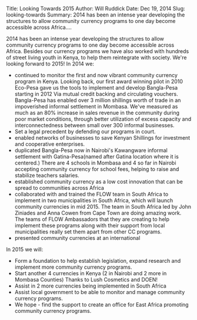 Title: Looking Towards 2015
Author: Will Ruddick
Date: Dec 19, 2014
Slug: looking-towards
Summary: 2014 has been an intense year developing the structures to allow community currency programs to one day become accessible across Africa....

2014 has been an intense year developing the structures to allow
community currency programs to one day become accessible across Africa.
Besides our currency programs we have also worked with hundreds of
street living youth in Kenya, to help them reintegrate with society.
We're looking forward to 2015! In 2014 we:

- continued to monitor the first and now vibrant community currency
  program in Kenya. Looking back, our first award winning pilot in
  2010 Eco-Pesa gave us the tools to implement and develop Bangla-Pesa
  starting in 2012 Via mutual credit backing and circulating vouchers.
  Bangla-Pesa has enabled over 3 million shillings worth of trade in
  an impoverished informal settlement in Mombasa. We've measured as
  much as an 80% increase in sales revenue in the community during
  poor market conditions, through better utilization of excess
  capacity and interconnectedness between small over 300 informal
  businesses.
- Set a legal precedent by defending our programs in court.
- enabled networks of businesses to save Kenyan Shillings for
  investment and cooperative enterprises.
- duplicated Bangla-Pesa now in Nairobi's Kawangware informal
  settlement with Gatina-Pesa(named after Gatina location where it is
  centered.) There are 4 schools in Mombasa and 4 so far in Nairobi
  accepting community currency for school fees, helping to raise and
  stabilize teachers salaries.
- established community currency as a low cost innovation that can be
  spread to communities across Africa
- collaborated with and trained the FLOW team in South Africa to
  implement in two municipalities in South Africa, which will launch
  community currencies in mid 2015. The team in South Africa led by
  John Ziniades and Anna Cowen from Cape Town are doing amazing work.
  The teams of FLOW Ambassadors that they are creating to help
  implement these programs along with their support from local
  municipalities really set them apart from other CC programs.
- presented community currencies at an international

In 2015 we will:

- Form a foundation to help establish legislation, expand research and
  implement more community currency programs.
- Start another 4 currencies in Kenya (2 in Nairobi and 2 more in
  Mombasa Counties) Thanks to Lush Cosmetics and DOEN!
- Assist in 2 more currencies being implemented in South Africa
- Assist local government to be able to monitor and manage community
  currency programs.
- We hope - find the support to create an office for East Africa
  promoting community currency programs.


